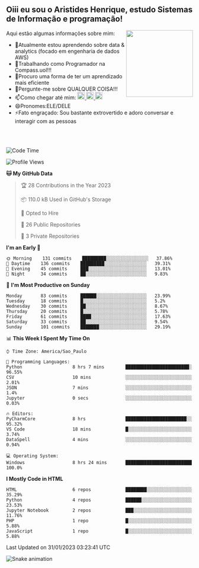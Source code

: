 ## Oiii eu sou o Aristides Henrique, estudo Sistemas de Informação e programação!

<div >
Aqui estão algumas informações sobre mim:<img align="right" height="180em" src="https://user-images.githubusercontent.com/97318481/177042589-45d62122-82a9-4a32-b3a7-87b322825b2f.png">
</div>

- 🌱Atualmente estou aprendendo sobre data & analytics (focado em engenharia de dados AWS)
- 👯Trabalhando como Programador na Compass.uol!!!
- 🤔Procuro uma forma de ter um aprendizado mais eficiente
- 💬Pergunte-me sobre QUALQUER COISA!!!
- 📫Como chegar até mim:
  <a href="https://www.instagram.com/aryhenry/" target="_blank">
  <img src="https://img.shields.io/badge/-Instagram-%23E4405F?style=for-the-badge&logo=instagram&logoColor=black" height="20px">
  </a>
  <a href="https://www.linkedin.com/in/aristides-henrique/" target="_blank">
  <img src="https://img.shields.io/badge/-LinkedIn-%230077B5?style=for-the-badge&logo=linkedin&logoColor=black" height="20px">
  </a> 
  <a href="mailto:arihenriqueuna@gmail.com">
  <img src="https://img.shields.io/badge/-Gmail-%23333?style=for-the-badge&logo=gmail&logoColor=white" height="20px">
  </a>
- 😄Pronomes:ELE/DELE
- ⚡Fato engraçado: Sou bastante extrovertido e adoro conversar e interagir com as pessoas
<br/>
<br/>

<!--START_SECTION:waka-->
![Code Time](http://img.shields.io/badge/Code%20Time-345%20hrs%2026%20mins-blue)

![Profile Views](http://img.shields.io/badge/Profile%20Views-1-blue)

**🐱 My GitHub Data** 

> 🏆 28 Contributions in the Year 2023
 > 
> 📦 110.0 kB Used in GitHub's Storage 
 > 
> 💼 Opted to Hire
 > 
> 📜 26 Public Repositories 
 > 
> 🔑 3 Private Repositories  
 > 
**I'm an Early 🐤** 

```text
🌞 Morning    131 commits    █████████░░░░░░░░░░░░░░░░   37.86% 
🌇 Daytime    136 commits    █████████░░░░░░░░░░░░░░░░   39.31% 
🌃 Evening    45 commits     ███░░░░░░░░░░░░░░░░░░░░░░   13.01% 
🌙 Night      34 commits     ██░░░░░░░░░░░░░░░░░░░░░░░   9.83%

```
📅 **I'm Most Productive on Sunday** 

```text
Monday       83 commits     ██████░░░░░░░░░░░░░░░░░░░   23.99% 
Tuesday      18 commits     █░░░░░░░░░░░░░░░░░░░░░░░░   5.2% 
Wednesday    30 commits     ██░░░░░░░░░░░░░░░░░░░░░░░   8.67% 
Thursday     20 commits     █░░░░░░░░░░░░░░░░░░░░░░░░   5.78% 
Friday       61 commits     ████░░░░░░░░░░░░░░░░░░░░░   17.63% 
Saturday     33 commits     ██░░░░░░░░░░░░░░░░░░░░░░░   9.54% 
Sunday       101 commits    ███████░░░░░░░░░░░░░░░░░░   29.19%

```


📊 **This Week I Spent My Time On** 

```text
⌚︎ Time Zone: America/Sao_Paulo

💬 Programming Languages: 
Python                   8 hrs 7 mins        ████████████████████████░   96.55% 
CSV                      10 mins             ░░░░░░░░░░░░░░░░░░░░░░░░░   2.01% 
JSON                     7 mins              ░░░░░░░░░░░░░░░░░░░░░░░░░   1.4% 
Jupyter                  0 secs              ░░░░░░░░░░░░░░░░░░░░░░░░░   0.03%

🔥 Editors: 
PyCharmCore              8 hrs               ███████████████████████░░   95.32% 
VS Code                  18 mins             █░░░░░░░░░░░░░░░░░░░░░░░░   3.74% 
DataSpell                4 mins              ░░░░░░░░░░░░░░░░░░░░░░░░░   0.94%

💻 Operating System: 
Windows                  8 hrs 24 mins       █████████████████████████   100.0%

```

**I Mostly Code in HTML** 

```text
HTML                     6 repos             ████████░░░░░░░░░░░░░░░░░   35.29% 
Python                   4 repos             ██████░░░░░░░░░░░░░░░░░░░   23.53% 
Jupyter Notebook         2 repos             ███░░░░░░░░░░░░░░░░░░░░░░   11.76% 
PHP                      1 repo              █░░░░░░░░░░░░░░░░░░░░░░░░   5.88% 
JavaScript               1 repo              █░░░░░░░░░░░░░░░░░░░░░░░░   5.88%

```



 Last Updated on 31/01/2023 03:23:41 UTC
<!--END_SECTION:waka-->

![Snake animation](https://github.com/arihenrique/arihenrique/blob/output/github-contribution-grid-snake.svg)
